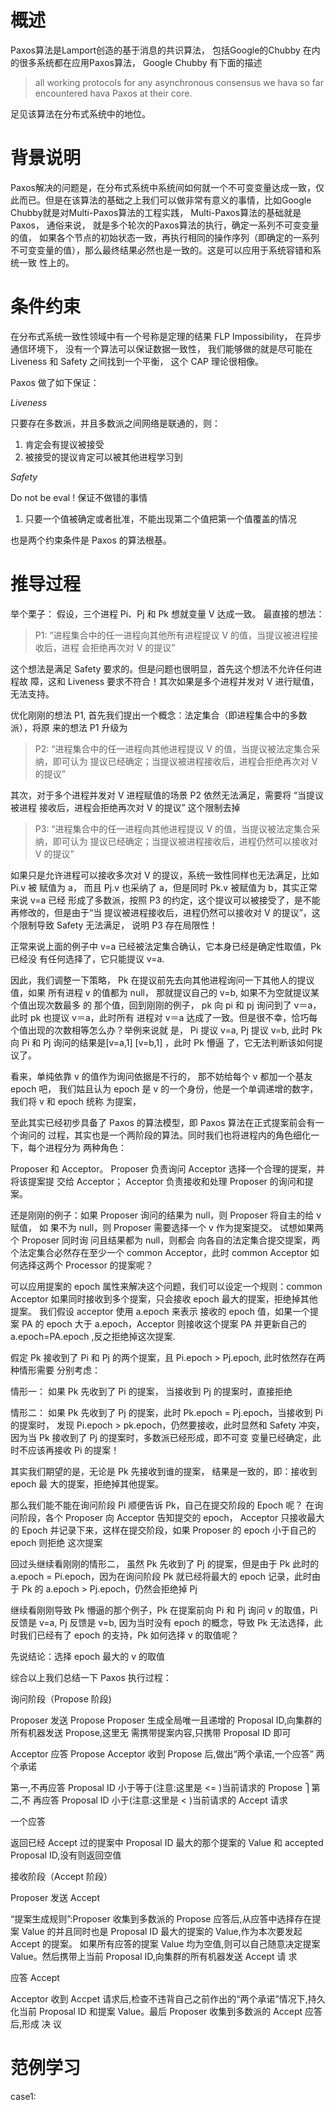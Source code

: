 # 概述
Paxos算法是Lamport创造的基于消息的共识算法， 包括Google的Chubby 在内的很多系统都在应用Paxos算法， Google Chubby 有下面的描述
> all working protocols for any asynchronous consensus we hava so far encountered hava Paxos at their core.

足见该算法在分布式系统中的地位。

# 背景说明
Paxos解决的问题是，在分布式系统中系统间如何就一个不可变变量达成一致，仅此而已。但是在该算法的基础之上我们可以做非常有意义的事情，比如Google
Chubby就是对Multi-Paxos算法的工程实践， Multi-Paxos算法的基础就是Paxos， 通俗来说， 就是多个轮次的Paxos算法的执行，确定一系列不可变变量的值，
如果各个节点的初始状态一致，再执行相同的操作序列（即确定的一系列不可变变量的值），那么最终结果必然也是一致的。这是可以应用于系统容错和系统一致
性上的。

# 条件约束
在分布式系统一致性领域中有一个号称是定理的结果 FLP Impossibility， 在异步通信环境下， 没有一个算法可以保证数据一致性， 我们能够做的就是尽可能在
Liveness 和 Safety 之间找到一个平衡， 这个 CAP 理论很相像。

Paxos 做了如下保证：

_Liveness_

只要存在多数派，并且多数派之间网络是联通的，则：
1. 肯定会有提议被接受
2. 被接受的提议肯定可以被其他进程学习到

_Safety_

Do not be eval ! 保证不做错的事情
1. 只要一个值被确定或者批准，不能出现第二个值把第一个值覆盖的情况

也是两个约束条件是 Paxos 的算法根基。

# 推导过程
举个栗子： 假设，三个进程 Pi、Pj 和 Pk 想就变量 V 达成一致。
最直接的想法：
> P1: “进程集合中的任一进程向其他所有进程提议 V 的值，当提议被进程接收后，进程
会拒绝再次对 V 的提议”

这个想法是满足 Safety 要求的。但是问题也很明显，首先这个想法不允许任何进程故
障，这和 Liveness 要求不符合！其次如果是多个进程并发对 V 进行赋值，无法支持。

优化刚刚的想法 P1, 首先我们提出一个概念：法定集合（即进程集合中的多数派），将原
来的想法 P1 升级为
> P2: “进程集合中的任一进程向其他进程提议 V 的值，当提议被法定集合采纳，即可认为
提议已经确定；当提议被进程接收后，进程会拒绝再次对 V 的提议”

其次，对于多个进程并发对 V 进程赋值的场景 P2 依然无法满足，需要将 “当提议被进程
接收后，进程会拒绝再次对 V 的提议” 这个限制去掉

> P3: “进程集合中的任一进程向其他进程提议 V 的值，当提议被法定集合采纳，即可认为
提议已经确定；当提议被进程接收后，进程仍然可以接收对 V 的提议”

如果只是允许进程可以接收多次对 V 的提议，系统一致性同样也无法满足，比如 Pi.v 被
赋值为 a， 而且 Pj.v 也采纳了 a，但是同时 Pk.v 被赋值为 b，其实正常来说 v=a 已经
形成了多数派，按照 P3 的约定，这个提议可以被接受了，是不能再修改的，但是由于“当
提议被进程接收后，进程仍然可以接收对 V 的提议”，这个限制导致 Safety 无法满足，
说明 P3 存在局限性！

正常来说上面的例子中 v=a 已经被法定集合确认，它本身已经是确定性取值，Pk 已经没
有任何选择了，它只能提议 v=a.

因此，我们调整一下策略， Pk 在提议前先去向其他进程询问一下其他人的提议值，如果
所有进程 v 的值都为 null， 那就提议自己的 v=b, 如果不为空就提议某个值出现次数最多
的
那个值，回到刚刚的例子， pk 向 pi 和 pj 询问到了 v＝a，此时 pk 也提议 v＝a，此时所有
进程对 v＝a 达成了一致。但是很不幸，恰巧每个值出现的次数相等怎么办？举例来说就
是，
Pi 提议 v=a, Pj 提议 v=b, 此时 Pk 向 Pi 和 Pj 询问的结果是[v=a,1] [v=b,1] ，此时 Pk 懵逼
了，它无法判断该如何提议了。

看来，单纯依靠 v 的值作为询问依据是不行的， 那不妨给每个 v 都加一个基友 epoch 吧，
我们姑且认为 epoch 是 v 的一个身份，他是一个单调递增的数字，我们将 v 和 epoch 统称
为提案，

至此其实已经初步具备了 Paxos 的算法模型，即 Paxos 算法在正式提案前会有一个询问的
过程，其实也是一个两阶段的算法。同时我们也将进程内的角色细化一下，每个进程分为
两种角色：

Proposer 和 Acceptor。 Proposer 负责询问 Acceptor 选择一个合理的提案，并将该提案提
交给 Acceptor； Acceptor 负责接收和处理 Proposer 的询问和提案。

还是刚刚的例子：如果 Proposer 询问的结果为 null，则 Proposer 将自主的给 v 赋值， 如
果不为 null，则 Proposer 需要选择一个 v 作为提案提交。 试想如果两个 Proposer 同时询
问且结果都为 null，则都会
向各自的法定集合提交提案，两个法定集合必然存在至少一个 common Acceptor，此时
common Acceptor 如何选择这两个 Processor 的提案呢？

可以应用提案的 epoch 属性来解决这个问题，我们可以设定一个规则：common Acceptor
如果同时接收到多个提案，只会接收 epoch 最大的提案，拒绝掉其他提案。 我们假设
acceptor 使用 a.epoch 来表示
接收的 epoch 值，如果一个提案 PA 的 epoch 大于 a.epoch，Acceptor 则接收这个提案 PA
并更新自己的 a.epoch=PA.epoch ,反之拒绝掉这次提案.

假定 Pk 接收到了 Pi 和 Pj 的两个提案，且 Pi.epoch > Pj.epoch, 此时依然存在两种情形需要
分别考虑：

情形一： 如果 Pk 先收到了 Pi 的提案， 当接收到 Pj 的提案时，直接拒绝

情形二： 如果 Pk 先收到了 Pj 的提案，此时 Pk.epoch = Pj.epoch，当接收到 Pi 的提案时，
发现 Pi.epoch > pk.epoch，仍然要接收，此时显然和 Safety 冲突，因为当 Pk 接收到了 Pj
的提案时，多数派已经形成，即不可变
变量已经确定，此时不应该再接收 Pi 的提案！

其实我们期望的是，无论是 Pk 先接收到谁的提案， 结果是一致的，即：接收到 epoch 最
大的提案，拒绝掉其他提案。

那么我们能不能在询问阶段 Pi 顺便告诉 Pk，自己在提交阶段的 Epoch 呢？
在询问阶段，各个 Proposer 向 Acceptor 告知提交的 epoch， Acceptor 只接收最大的
Epoch 并记录下来，这样在提交阶段，如果 Proposer 的 epoch 小于自己的 epoch 则拒绝
这次提案

回过头继续看刚刚的情形二， 虽然 Pk 先收到了 Pj 的提案，但是由于 Pk 此时的 a.epoch =
Pi.epoch，因为在询问阶段 Pk 就已经将最大的 epoch 记录，此时由于 Pk 的 a.epoch >
Pj.epoch，仍然会拒绝掉 Pj

继续看刚刚导致 Pk 懵逼的那个例子，Pk 在提案前向 Pi 和 Pj 询问 v 的取值，Pi 反馈是
v=a, Pj 反馈是 v=b, 因为当时没有 epoch 的概念，导致 Pk 无法选择，此时我们已经有了
epoch 的支持，Pk 如何选择 v 的取值呢？

先说结论：选择 epoch 最大的 v 的取值

综合以上我们总结一下 Paxos 执行过程：

询问阶段（Propose 阶段)

Proposer 发送 Propose
Proposer 生成全局唯一且递增的 Proposal ID,向集群的所有机器发送 Propose,这里无
需携带提案内容,只携带 Proposal ID 即可

Acceptor 应答 Propose
Acceptor 收到 Propose 后,做出“两个承诺,一个应答” 
两个承诺

第一,不再应答 Proposal ID 小于等于(注意:这里是 <= )当前请求的 Propose ⎫第二,不
再应答 Proposal ID 小于(注意:这里是 < )当前请求的 Accept 请求

一个应答

返回已经 Accept 过的提案中 Proposal ID 最大的那个提案的 Value 和 accepted
Proposal ID,没有则返回空值

接收阶段（Accept 阶段）

Proposer 发送 Accept

“提案生成规则”:Proposer 收集到多数派的 Propose 应答后,从应答中选择存在提案
Value 的并且同时也是 Proposal ID 最大的提案的 Value,作为本次要发起 Accept 的提案。
如果所有应答的提案 Value 均为空值,则可以自己随意决定提案 Value。然后携带上当前
Proposal ID,向集群的所有机器发送 Accept 请 求

应答 Accept

Acceptor 收到 Accpet 请求后,检查不违背自己之前作出的“两个承诺”情况下,持久
化当前 Proposal ID 和提案 Value。最后 Proposer 收集到多数派的 Accept 应答后,形成 决
议

# 范例学习
case1:
